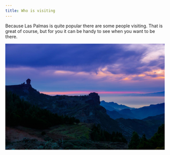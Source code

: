 ```yaml
---
title: Who is visiting
---
```


Because Las Palmas is quite popular there are some people visiting. That is great of course, but for you it can be handy to see when you want to be there.

<ul class="visitors"></ul>

<p class="visitors-last-updated"></p>

![Sunset that did not happen](/images/no-sunset.jpg)

<script type="text/javascript">
  function formatDate(date) {
    var months = ['January', 'February', 'March', 'April', 'May', 'June', 'July', 'August', 'September', 'October', 'November', 'December'];
    return date.getDate() + ' ' + months[date.getMonth()] + ' ' + date.getFullYear();
  }

  var request = new XMLHttpRequest();

  request.open('GET', 'https://www.googleapis.com/calendar/v3/calendars/ambccq4fdl3tmh24sjmm3jos7k@group.calendar.google.com/events?key=AIzaSyBopySRup3TQ-A7gAQCidyXJnUWP_peQiE', true);

  request.onload = function() {
    if (request.status >= 200 && request.status < 400) {
      // Success!
      var data = JSON.parse(request.responseText);

      var sorted = data.items.sort(function(key1, key2) {
        if(key1.start.date < key2.start.date) return -1;
        if(key1.start.date > key2.start.date) return 1;
        return 0;
      });

      Array.prototype.forEach.call(sorted, function(el, i) {
        var item = document.createElement('li');
        item.textContent = el.summary + ' (' + formatDate(new Date(el.start.date)) + ' - ' + formatDate(new Date(el.end.date)) + ')';
        document.querySelector('ul.visitors').appendChild(item);
      });

      document.querySelector('.visitors-last-updated').textContent = 'This is automatically pulled out of my calendar and I last changed it at ' + formatDate(new Date(data.updated)) + '.';
    } else {
      // We reached our target server, but it returned an error
    }
  };

  request.send();
</script>
